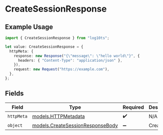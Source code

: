 # CreateSessionResponse

## Example Usage

```typescript
import { CreateSessionResponse } from "log10ts";

let value: CreateSessionResponse = {
  httpMeta: {
    response: new Response("{\"message\": \"hello world\"}", {
      headers: { "Content-Type": "application/json" },
    }),
    request: new Request("https://example.com"),
  },
};
```

## Fields

| Field                                                                      | Type                                                                       | Required                                                                   | Description                                                                |
| -------------------------------------------------------------------------- | -------------------------------------------------------------------------- | -------------------------------------------------------------------------- | -------------------------------------------------------------------------- |
| `httpMeta`                                                                 | [models.HTTPMetadata](../models/httpmetadata.md)                           | :heavy_check_mark:                                                         | N/A                                                                        |
| `object`                                                                   | [models.CreateSessionResponseBody](../models/createsessionresponsebody.md) | :heavy_minus_sign:                                                         | Created                                                                    |